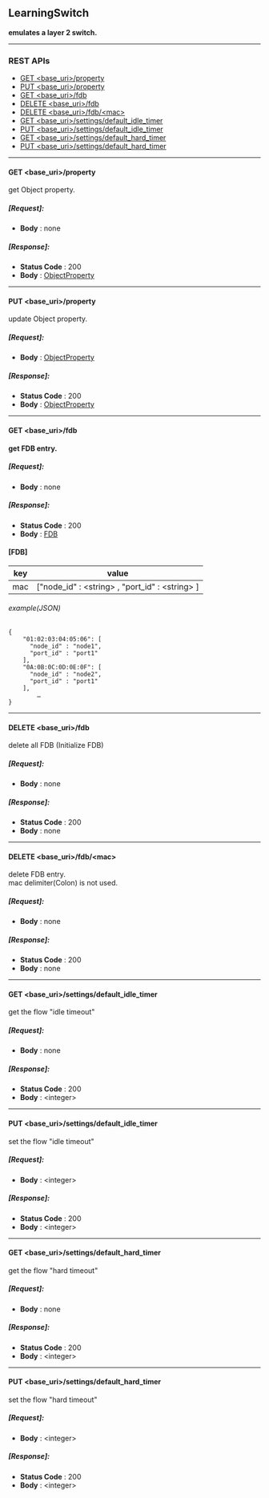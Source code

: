 ﻿
## LearningSwitch

**emulates a layer 2 switch.**

----

### REST APIs
  * [GET \<base_uri>/property](#GETproperty)
  * [PUT \<base_uri>/property](#PUTproperty)
  * [GET \<base_uri>/fdb](#GETfdb)
  * [DELETE \<base_uri>/fdb](#DELETEfdb)
  * [DELETE \<base_uri>/fdb/\<mac>](#DELETEfdbmac)
  * [GET \<base_uri>/settings/default_idle_timer](#GETdefault_idle_timer)
  * [PUT \<base_uri>/settings/default_idle_timer](#PUTdefault_idle_timer)
  * [GET \<base_uri>/settings/default_hard_timer](#GETdefault_hard_timer)
  * [PUT \<base_uri>/settings/default_hard_timer](#PUTdefault_hard_timer)


----
#### <a name="GETproperty"> GET \<base_uri>/property</a>
get Object property.

##### [Request]:   
  * **Body** : none 

##### [Response]:
  * **Status Code** : 200
  * **Body** :  [ObjectProperty](./DataClass.md#ObjectProperty)

 
----
#### <a name="PUTproperty"> PUT \<base_uri>/property</a>
update Object property.

##### [Request]:   
  * **Body** :  [ObjectProperty](./DataClass.md#ObjectProperty)

##### [Response]:
  * **Status Code** : 200
  * **Body** :  [ObjectProperty](./DataClass.md#ObjectProperty)

----
#### <a name="GETfdb">GET <base_uri>/fdb</a>
**get FDB entry.**

##### [Request]:   
  * **Body** :  none

##### [Response]:
  * **Status Code** : 200
  * **Body** :  [FDB](#FDB)   

#### <a name="FDB">[FDB]</a>

key | value      
----|-------
mac | ["node_id" : \<string> , "port_id" : \<string> ]

###### example(JSON)

    {
        "01:02:03:04:05:06": [ 
          "node_id" : "node1",
          "port_id" : "port1"
        ],
        "0A:0B:0C:0D:0E:0F": [
          "node_id" : "node2",
          "port_id" : "port1"
        ],
            …
    }


----
#### <a name="DELETEfdb">DELETE \<base_uri>/fdb</a>  
delete all FDB (Initialize FDB)

##### [Request]:   
  * **Body** :  none

##### [Response]:
  * **Status Code** : 200
  * **Body** :  none

----
#### <a name="DELETEfdbmac">DELETE \<base_uri>/fdb/\<mac></a>  
delete FDB entry.  
mac delimiter(Colon) is not used.

##### [Request]:   
  * **Body** :  none

##### [Response]:
  * **Status Code** : 200
  * **Body** :  none

----
#### <a name="GETdefault_idle_timer">GET <base_uri>/settings/default_idle_timer</a>
get the flow "idle timeout"

##### [Request]:   
  * **Body** :  none

##### [Response]:
  * **Status Code** : 200
  * **Body** :  \<integer>



----
#### <a name="PUTdefault_idle_timer">PUT <base_uri>/settings/default_idle_timer</a>
set the flow "idle timeout"

##### [Request]:   
  * **Body** :  \<integer>

##### [Response]:
  * **Status Code** : 200
  * **Body** :  \<integer>

----
#### <a name="GETdefault_hard_timer">GET <base_uri>/settings/default_hard_timer</a>
get the flow "hard timeout"

##### [Request]:   
  * **Body** :  none

##### [Response]:
  * **Status Code** : 200
  * **Body** :  \<integer>


----
#### <a name="PUTdefault_hard_timer">PUT <base_uri>/settings/default_hard_timer</a>
set the flow "hard timeout"

##### [Request]:   
  * **Body** :  \<integer>

##### [Response]:
  * **Status Code** : 200
  * **Body** :  \<integer>



